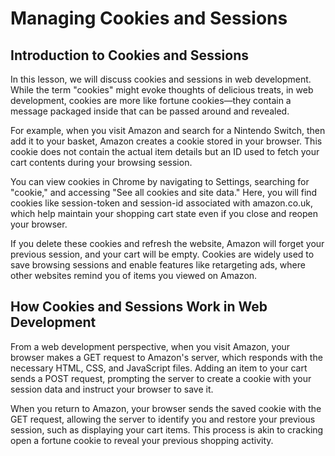 # Managing Cookies and Sessions

## Introduction to Cookies and Sessions

In this lesson, we will discuss cookies and sessions in web development. While the term "cookies" might evoke thoughts of delicious treats, in web development, cookies are more like fortune cookies—they contain a message packaged inside that can be passed around and revealed.

For example, when you visit Amazon and search for a Nintendo Switch, then add it to your basket, Amazon creates a cookie stored in your browser. This cookie does not contain the actual item details but an ID used to fetch your cart contents during your browsing session.

You can view cookies in Chrome by navigating to Settings, searching for "cookie," and accessing "See all cookies and site data." Here, you will find cookies like session-token and session-id associated with amazon.co.uk, which help maintain your shopping cart state even if you close and reopen your browser.

If you delete these cookies and refresh the website, Amazon will forget your previous session, and your cart will be empty. Cookies are widely used to save browsing sessions and enable features like retargeting ads, where other websites remind you of items you viewed on Amazon.

## How Cookies and Sessions Work in Web Development

From a web development perspective, when you visit Amazon, your browser makes a GET request to Amazon's server, which responds with the necessary HTML, CSS, and JavaScript files. Adding an item to your cart sends a POST request, prompting the server to create a cookie with your session data and instruct your browser to save it.

When you return to Amazon, your browser sends the saved cookie with the GET request, allowing the server to identify you and restore your previous session, such as displaying your cart items. This process is akin to cracking open a fortune cookie to reveal your previous shopping activity.
